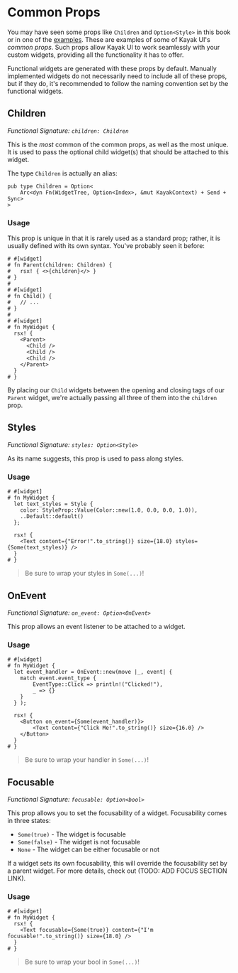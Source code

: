 # Common Props

You may have seen some props like `Children` and `Option<Style>` in this book or in one of the [examples](https://github.com/StarArawn/kayak_ui/tree/main/examples). These are examples of some of Kayak UI's *common props*. Such props allow Kayak UI to work seamlessly with your custom widgets, providing all the functionality it has to offer.

Functional widgets are generated with these props by default. Manually implemented widgets do not necessarily need to include all of these props, but if they do, it's recommended to follow the naming convention set by the functional widgets.

## Children

*Functional Signature: `children: Children`*

This is the *most* common of the common props, as well as the most unique. It is used to pass the optional child widget(s) that should be attached to this widget.

The type `Children` is actually an alias:

```rust,noplayground
pub type Children = Option<
	Arc<dyn Fn(WidgetTree, Option<Index>, &mut KayakContext) + Send + Sync>
>
```

### Usage

This prop is unique in that it is rarely used as a standard prop; rather, it is usually defined with its own syntax. You've probably seen it before:

```rust,noplayground
# #[widget]
# fn Parent(children: Children) {
#	rsx! { <>{children}</> }
# }
#
# #[widget]
# fn Child() {
#	// ...
# }
#
# #[widget]
# fn MyWidget {
  rsx! {
    <Parent>
      <Child />
      <Child />
      <Child />
    </Parent>
  }
# }
```

By placing our `Child` widgets between the opening and closing tags of our `Parent` widget, we're actually passing all three of them into the `children` prop.

## Styles

*Functional Signature: `styles: Option<Style>`*

As its name suggests, this prop is used to pass along styles.

### Usage

```rust,noplayground
# #[widget]
# fn MyWidget {
  let text_styles = Style {
    color: StyleProp::Value(Color::new(1.0, 0.0, 0.0, 1.0)),
    ..Default::default()
  };

  rsx! {
    <Text content={"Error!".to_string()} size={18.0} styles={Some(text_styles)} />
  }
# }
```

> Be sure to wrap your styles in `Some(...)`!

## OnEvent

*Functional Signature: `on_event: Option<OnEvent>`*

This prop allows an event listener to be attached to a widget. 

### Usage

```rust,noplayground
# #[widget]
# fn MyWidget {
  let event_handler = OnEvent::new(move |_, event| {
  	match event.event_type {
  		EventType::Click => println!("Clicked!"),
  		_ => {}
  	}
  } );

  rsx! {
  	<Button on_event={Some(event_handler)}>
    	<Text content={"Click Me!".to_string()} size={16.0} />
    </Button>
  }
# }
```

> Be sure to wrap your handler in `Some(...)`!

## Focusable

*Functional Signature: `focusable: Option<bool>`*

This prop allows you to set the focusability of a widget. Focusability comes in three states:

* `Some(true)` - The widget is focusable
* `Some(false)` - The widget is not focusable
* `None` - The widget can be either focusable or not

If a widget sets its own focusability, this will override the focusability set by a parent widget. For more details, check out (TODO: ADD FOCUS SECTION LINK).

### Usage

```rust,noplayground
# #[widget]
# fn MyWidget {
  rsx! {
    <Text focusable={Some(true)} content={"I'm focusable!".to_string()} size={18.0} />
  }
# }
```

> Be sure to wrap your bool in `Some(...)`!